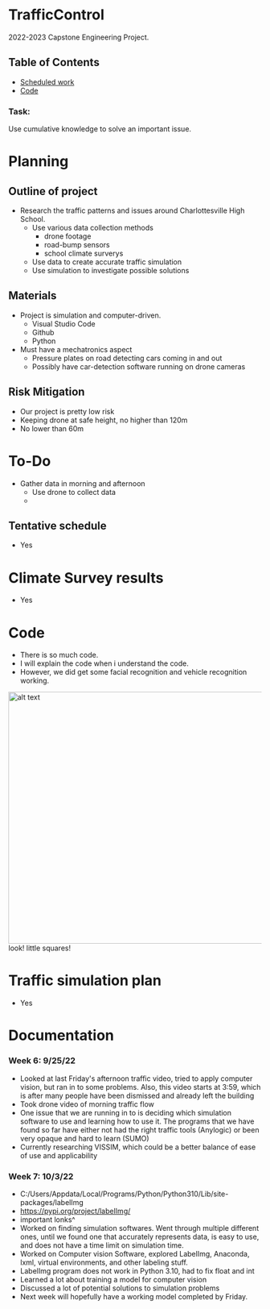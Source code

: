 # TrafficControl
2022-2023 Capstone Engineering Project. 

## Table of Contents
* [Scheduled work](#documentation)
* [Code](#Code)



### Task:
Use cumulative knowledge to solve an important issue.



# Planning
<ln>
  
## Outline of project
*  Research the traffic patterns and issues around Charlottesville High School.
    * Use various data collection methods
      * drone footage
      * road-bump sensors
      * school climate surverys
    * Use data to create accurate traffic simulation
    * Use simulation to investigate possible solutions


## Materials
* Project is  simulation and computer-driven.
  * Visual Studio Code
  * Github
  * Python
* Must have a mechatronics aspect
  * Pressure plates on road detecting cars coming in and out
  * Possibly have car-detection software running on drone cameras


## Risk Mitigation
* Our project is pretty low risk
* Keeping drone at safe height, no higher than 120m
* No lower than 60m

# To-Do
* Gather data in morning and afternoon
  * Use drone to collect data
  * 
## Tentative schedule
* Yes

# Climate Survey results
* Yes



# Code
* There is so much code.
* I will explain the code when i understand the code.
* However, we did get some facial recognition and vehicle recognition working.
<img src="https://github.com/willhk10/CHSTafficCapstone/Media/millerni.png" alt="alt text" width="600" height="500">
<br/>
look! little squares!


# Traffic simulation plan
* Yes


# Documentation

### Week 6: 9/25/22
* Looked at last Friday's afternoon traffic video, tried to apply computer vision, but ran in to some problems. Also, this video starts at 3:59, which is after many people have been dismissed and already left the building
* Took drone video of morning traffic flow
* One issue that we are running in to is deciding which simulation software to use and learning how to use it. The programs that we have found so far have either not had the right traffic tools (Anylogic) or been very opaque and hard to learn (SUMO)
* Currently researching VISSIM, which could be a better balance of ease of use and applicability

### Week 7: 10/3/22
* C:/Users/Appdata/Local/Programs/Python/Python310/Lib/site-packages/labelImg
* https://pypi.org/project/labelImg/
* important lonks^
* Worked on finding simulation softwares. Went through multiple different ones, until we found one that accurately represents data, is easy to use, and does not have a time limit on simulation time.
* Worked on Computer vision Software, explored LabelImg, Anaconda, lxml, virtual environments, and other labeling stuff. 
* LabelImg program does not work in Python 3.10, had to fix float and int
* Learned a lot about training a model for computer vision
* Discussed a lot of potential solutions to simulation problems
* Next week will hopefully have a working model completed by Friday. 
